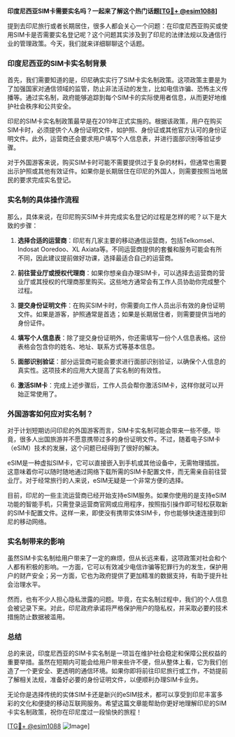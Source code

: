 **印度尼西亚SIM卡需要实名吗？一起来了解这个热门话题[[TG💪+ @esim1088](https://t.me/s/esim1088)]**

提到去印尼旅行或者长期居住，很多人都会关心一个问题：在印度尼西亚购买或使用SIM卡是否需要实名登记呢？这个问题其实涉及到了印尼的法律法规以及通信行业的管理政策。今天，我们就来详细聊聊这个话题。

### 印度尼西亚的SIM卡实名制背景

首先，我们需要知道的是，印尼确实实行了SIM卡实名制政策。这项政策主要是为了加强国家对通信领域的监管，防止非法活动的发生，比如电信诈骗、恐怖主义传播等。通过实名制，政府能够追踪到每个SIM卡的实际使用者信息，从而更好地维护社会秩序和公共安全。

印尼的SIM卡实名制政策最早是在2019年正式实施的。根据该政策，用户在购买SIM卡时，必须提供个人身份证明文件，如护照、身份证或其他官方认可的身份证明文件。此外，运营商还会要求用户填写个人信息表，并进行面部识别等验证步骤。

对于外国游客来说，购买SIM卡时可能不需要提供过于复杂的材料，但通常也需要出示护照或其他有效证件。如果你是长期居住在印尼的外国人，则需要按照当地居民的要求完成实名登记。

### 实名制的具体操作流程

那么，具体来说，在印尼购买SIM卡并完成实名登记的过程是怎样的呢？以下是大致的步骤：

1. **选择合适的运营商**：印尼有几家主要的移动通信运营商，包括Telkomsel、Indosat Ooredoo、XL Axiata等。不同运营商提供的套餐和服务可能会有所不同，因此建议提前做好功课，选择最适合自己的运营商。

2. **前往营业厅或授权代理商**：如果你想亲自办理SIM卡，可以选择去运营商的营业厅或其授权的代理商那里购买。这些地方通常会有工作人员协助你完成整个过程。

3. **提交身份证明文件**：在购买SIM卡时，你需要向工作人员出示有效的身份证明文件。如果是游客，护照通常是首选；如果是长期居住者，则需要提供当地的身份证件。

4. **填写个人信息表**：除了提交身份证明外，你还需填写一份个人信息表格。这份表格会包含你的姓名、地址、联系方式等基本信息。

5. **面部识别验证**：部分运营商可能会要求进行面部识别验证，以确保个人信息的真实性。这项技术的应用大大提高了实名制的有效性。

6. **激活SIM卡**：完成上述步骤后，工作人员会帮你激活SIM卡，这样你就可以开始正常使用了。

### 外国游客如何应对实名制？

对于计划短期访问印尼的外国游客而言，SIM卡实名制可能会带来一些不便。毕竟，很多人出国旅游并不愿意携带过多的身份证明文件。不过，随着电子SIM卡（eSIM）技术的发展，这个问题已经得到了很好的解决。

eSIM是一种虚拟SIM卡，它可以直接嵌入到手机或其他设备中，无需物理插拔。这意味着你可以随时随地通过网络下载所需的SIM卡配置文件，而无需亲自前往营业厅。对于经常旅行的人来说，eSIM无疑是一个非常方便的选择。

目前，印尼的一些主流运营商已经开始支持eSIM服务。如果你使用的是支持eSIM功能的智能手机，只需登录运营商官网或应用程序，按照指引操作即可轻松获取新的SIM卡配置文件。这样一来，即使没有携带实体SIM卡，你也能够快速连接到印尼的移动网络。

### 实名制带来的影响

虽然SIM卡实名制给用户带来了一定的麻烦，但从长远来看，这项政策对社会和个人都有积极的影响。一方面，它可以有效减少电信诈骗等犯罪行为的发生，保护用户的财产安全；另一方面，它也为政府提供了更加精准的数据支持，有助于提升社会治理水平。

然而，也有不少人担心隐私泄露的问题。毕竟，在实名制过程中，我们的个人信息会被记录下来。对此，印尼政府承诺将严格保护用户的隐私权，并采取必要的技术措施防止数据被滥用。

### 总结

总的来说，印度尼西亚的SIM卡实名制是一项旨在维护社会稳定和保障公民权益的重要举措。虽然在短期内可能会给用户带来些许不便，但从整体上看，它为我们创造了一个更安全、更透明的通信环境。如果你即将前往印尼旅行或工作，不妨提前了解相关法规，准备好必要的身份证明文件，以便顺利办理SIM卡业务。

无论你是选择传统的实体SIM卡还是新兴的eSIM技术，都可以享受到印尼丰富多彩的文化和便捷的移动互联网服务。希望这篇文章能帮助你更好地理解印尼的SIM卡实名制政策，祝你在印尼度过一段愉快的旅程！

[[TG💪+ @esim1088](https://t.me/s/esim1088) ![Image](https://i.postimg.cc/4NQfJmqS/Snipaste-2025-05-13-00-14-12.png)]
